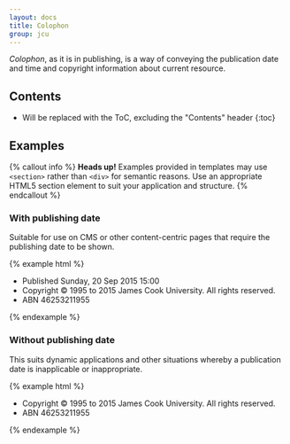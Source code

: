 ```yaml
---
layout: docs
title: Colophon
group: jcu
---
```


*Colophon*, as it is in publishing, is a way of conveying the publication
date and time and copyright information about current resource.

## Contents

* Will be replaced with the ToC, excluding the "Contents" header
{:toc}

## Examples

{% callout info %}
**Heads up!** Examples provided in templates may use `<section>` rather than
`<div>` for semantic reasons. Use an appropriate HTML5 section element to suit
your application and structure.
{% endcallout %}

### With publishing date

Suitable for use on CMS or other content-centric pages that require the
publishing date to be shown.

{% example html %}
<div class="jcu-colophon">
  <ul class="list-inline">
    <li class="list-inline-item">Published Sunday, 20 Sep 2015 15:00</li>
    <li class="list-inline-item">Copyright &copy; 1995 to 2015 James Cook University.  All rights reserved.</li>
    <li class="list-inline-item">ABN 46253211955</li>
  </ul>
</div>
{% endexample %}

### Without publishing date

This suits dynamic applications and other situations whereby a publication date
is inapplicable or inappropriate.

{% example html %}
<div class="jcu-colophon">
  <ul class="list-inline">
    <li class="list-inline-item">Copyright &copy; 1995 to 2015 James Cook University.  All rights reserved.</li>
    <li class="list-inline-item">ABN 46253211955</li>
  </ul>
</div>
{% endexample %}
